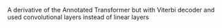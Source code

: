 A derivative of the Annotated Transformer but with Viterbi decoder and used convolutional layers instead of linear layers
